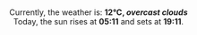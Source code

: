 <p  align="center"><br/>Currently, the weather is: <b> 12°C, <i>overcast clouds</i></b></br>Today, the sun rises at <b>05:11</b> and sets at <b>19:11</b>.</p>